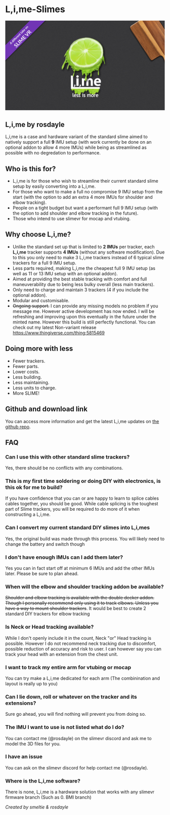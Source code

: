# L,i,me-Slimes

![Logo](../assets/img/limeSlimeLogo.png)

## L,i,me by rosdayle
L,i,me is a case and hardware variant of the standard slime aimed to natively support a full **9** IMU setup (with work currently be done on an optional addon to allow 4 more IMUs) while being as streamlined as possible with no degredation to performance.


## Who is this for?
- L,i,me is for those who wish to streamline their current standard slime setup by easily converting into a L,i,me.
- For those who want to make a full no compromise 9 IMU setup from the start (with the option to add an extra 4 more IMUs for shoulder and elbow tracking).
- People on a tight budget but want a performant full 9 IMU setup (with the option to add shoulder and elbow tracking in the future).
- Those who intend to use slimevr for mocap and vtubing.

## Why choose L,i,me?
- Unlike the standard set up that is limited to **2 IMUs** per tracker, each **L,i,me** tracker supports **4 IMUs** (without any software modification). Due to this you only need to make 3 L,i,me trackers instead of 6 typical slime trackers for a full 9 IMU setup.
- Less parts required, making L,i,me the cheapest full 9 IMU setup (as well as 11 or 13 IMU setup with an optional addon).
- Aimed at providing the best stable tracking with comfort and full maneuverability due to being less bulky overall (less main trackers).
- Only need to charge and maintain 3 trackers (4 if you include the optional addon).
- Modular and customisable.
- ~~Ongoing support.~~ I can provide any missing models no problem if you message me. However active development has now ended. I will be refreshing and improving upon  this eventually in the future under the minted name. However this build is still perfectly functional. You can check out my latest Non-variant release https://www.thingiverse.com/thing:5815469

## Doing more with less
- Fewer trackers.
- Fewer parts.
- Lower costs.
- Less building.
- Less maintaining.
- Less units to charge.
- More SLIME!

## Github and download link
You can access more information and get the latest L,i,me updates on [the github repo](https://github.com/Rosdayle/L.i.me-Slimes).

## FAQ

### Can I use this with other standard slime trackers?
Yes, there should be no conflicts with any combinations.

### This is my first time soldering or doing DIY with electronics, is this ok for me to build?

If you have confidence that you can or are happy to learn to splice cables cables together, you should be good.
While cable splicing is the toughest part of Slime trackers, you will be required to do more of it when constructing a L,i,me.

### Can I convert my current standard DIY slimes into L,i,mes

Yes, the original build was made through this process. You will likely need to change the battery and switch though


### I don't have enough IMUs can I add them later?

Yes you can in fact start off at minimum 6 IMUs and add the other IMUs later. Please be sure to plan ahead.

### When will the elbow and shoulder tracking addon be available?

~~Shoulder and elbow tracking is available with the double decker addon. Though I personally recommend only using it to track elbows. Unless you have a way to mount shoulder trackers~~. It would be best to create 2 standard DIY trackers for elbow tracking

### Is Neck or Head tracking available?

While I don't openly include it in the count, Neck "or" Head tracking is possible. However I do not recommend neck tracking due to discomfort, possible reduction of accuracy and risk to user. I can however say you can track your head with an extension from the chest unit.

### I want to track my entire arm for vtubing or mocap

You can try make a L,i,me dedicated for each arm (The combinination and layout is really up to you)

### Can I lie down, roll or whatever on the tracker and its extensions?

Sure go ahead, you will find nothing will prevent you from doing so.

### The IMU I want to use is not listed what do I do?

You can contact me (@rosdayle) on the slimevr discord and ask me to model the 3D files for you.

### I have an issue

You can ask on the slimevr discord for help contact me (@rosdayle).

### Where is the L,i,me software?

There is none, L,i,me is a hardware solution that works with any slimevr firmware branch (Such as 0. BMI branch)


*Created by smeltie & rosdayle*
